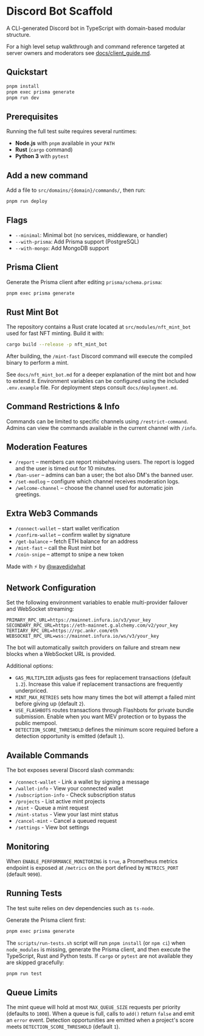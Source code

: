 # Discord Bot Scaffold

A CLI-generated Discord bot in TypeScript with domain-based modular structure.

For a high level setup walkthrough and command reference targeted at server owners and moderators see [docs/client_guide.md](docs/client_guide.md).

## Quickstart

```bash
pnpm install
pnpm exec prisma generate
pnpm run dev
```

## Prerequisites
Running the full test suite requires several runtimes:

- **Node.js** with `pnpm` available in your `PATH`
- **Rust** (`cargo` command)
- **Python 3** with `pytest`

## Add a new command
Add a file to `src/domains/{domain}/commands/`, then run:

```bash
pnpm run deploy
```

## Flags
- `--minimal`: Minimal bot (no services, middleware, or handler)
- `--with-prisma`: Add Prisma support (PostgreSQL)
- `--with-mongo`: Add MongoDB support

## Prisma Client
Generate the Prisma client after editing `prisma/schema.prisma`:

```bash
pnpm exec prisma generate
```

## Rust Mint Bot
The repository contains a Rust crate located at `src/modules/nft_mint_bot` used for
fast NFT minting. Build it with:

```bash
cargo build --release -p nft_mint_bot
```

After building, the `/mint-fast` Discord command will execute the compiled binary
to perform a mint.

See `docs/nft_mint_bot.md` for a deeper explanation of the mint bot and how to
extend it. Environment variables can be configured using the included
`.env.example` file. For deployment steps consult `docs/deployment.md`.

## Command Restrictions & Info
Commands can be limited to specific channels using `/restrict-command`. Admins
can view the commands available in the current channel with `/info`.

## Moderation Features
- `/report` – members can report misbehaving users. The report is logged and the user is timed out for 10 minutes.
- `/ban-user` – admins can ban a user; the bot also DM's the banned user.
- `/set-modlog` – configure which channel receives moderation logs.
- `/welcome-channel` – choose the channel used for automatic join greetings.

## Extra Web3 Commands
- `/connect-wallet` – start wallet verification
- `/confirm-wallet` – confirm wallet by signature
- `/get-balance` – fetch ETH balance for an address
- `/mint-fast` – call the Rust mint bot
- `/coin-snipe` – attempt to snipe a new token

Made with ⚡ by [@wavedidwhat](https://x.com/wavedidwhat)

## Network Configuration
Set the following environment variables to enable multi-provider failover and WebSocket streaming:

```
PRIMARY_RPC_URL=https://mainnet.infura.io/v3/your_key
SECONDARY_RPC_URL=https://eth-mainnet.g.alchemy.com/v2/your_key
TERTIARY_RPC_URL=https://rpc.ankr.com/eth
WEBSOCKET_RPC_URL=wss://mainnet.infura.io/ws/v3/your_key
```

The bot will automatically switch providers on failure and stream new blocks when a WebSocket URL is provided.

Additional options:
- `GAS_MULTIPLIER` adjusts gas fees for replacement transactions (default `1.2`). Increase this value if replacement transactions are frequently underpriced.
- `MINT_MAX_RETRIES` sets how many times the bot will attempt a failed mint before giving up (default `2`).
- `USE_FLASHBOTS` routes transactions through Flashbots for private bundle submission. Enable when you want MEV protection or to bypass the public mempool.
- `DETECTION_SCORE_THRESHOLD` defines the minimum score required before a detection opportunity is emitted (default `1`).
## Available Commands
The bot exposes several Discord slash commands:

- `/connect-wallet` - Link a wallet by signing a message
- `/wallet-info` - View your connected wallet
- `/subscription-info` - Check subscription status
- `/projects` - List active mint projects
- `/mint` - Queue a mint request
- `/mint-status` - View your last mint status
- `/cancel-mint` - Cancel a queued request
- `/settings` - View bot settings

## Monitoring
When `ENABLE_PERFORMANCE_MONITORING` is `true`, a Prometheus metrics endpoint is
exposed at `/metrics` on the port defined by `METRICS_PORT` (default `9090`).



## Running Tests
The test suite relies on dev dependencies such as `ts-node`.

Generate the Prisma client first:

```bash
pnpm exec prisma generate
```

The `scripts/run-tests.sh` script will run `pnpm install` (or `npm ci`) when
`node_modules` is missing, generate the Prisma client, and then execute the
TypeScript, Rust and Python tests.
If `cargo` or `pytest` are not available they are skipped gracefully:

```bash
pnpm run test
```


## Queue Limits
The mint queue will hold at most `MAX_QUEUE_SIZE` requests per priority
(defaults to `1000`). When a queue is full, calls to `add()` return `false`
and emit an `error` event.
Detection opportunities are emitted when a project's score meets `DETECTION_SCORE_THRESHOLD` (default `1`).
